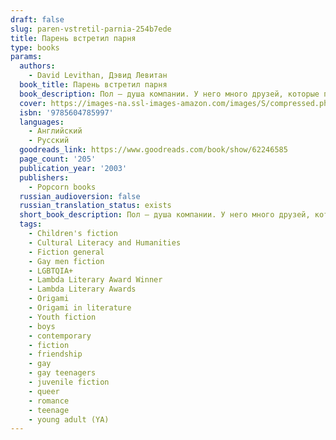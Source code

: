 ```yaml
---
draft: false
slug: paren-vstretil-parnia-254b7ede
title: Парень встретил парня
type: books
params:
  authors:
    - David Levithan, Дэвид Левитан
  book_title: Парень встретил парня
  book_description: Пол — душа компании. У него много друзей, которые принимают его таким, какой он есть. Однажды в книжном магазине Пол знакомится с Ноем, который совсем недавно переехал в город. Вскоре они проводят все свободное время вместе — пока Пол не совершает ошибку. А тут еще его лучшая подруга Джони отдаляется и не отвечает на звонки, а друг Тони страдает из-за плохих отношений с родителями. И кстати, подготовка к выпускному тоже идет не по плану. Но Пол не готов сдаваться — и сделает все, что можно, ради своих друзей.
  cover: https://images-na.ssl-images-amazon.com/images/S/compressed.photo.goodreads.com/books/1662323555i/62246585.jpg
  isbn: '9785604785997'
  languages:
    - Английский
    - Русский
  goodreads_link: https://www.goodreads.com/book/show/62246585
  page_count: '205'
  publication_year: '2003'
  publishers:
    - Popcorn books
  russian_audioversion: false
  russian_translation_status: exists
  short_book_description: Пол — душа компании. У него много друзей, которые принимают его таким, какой он есть.
  tags:
    - Children's fiction
    - Cultural Literacy and Humanities
    - Fiction general
    - Gay men fiction
    - LGBTQIA+
    - Lambda Literary Award Winner
    - Lambda Literary Awards
    - Origami
    - Origami in literature
    - Youth fiction
    - boys
    - contemporary
    - fiction
    - friendship
    - gay
    - gay teenagers
    - juvenile fiction
    - queer
    - romance
    - teenage
    - young adult (YA)
---
```

